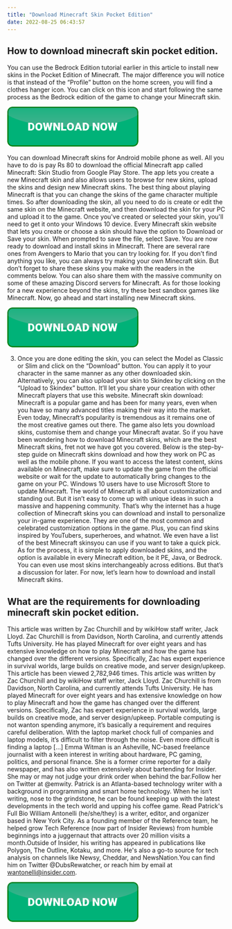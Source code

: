 ```yaml
---
title: "Download Minecraft Skin Pocket Edition"
date: 2022-08-25 06:43:57
---
```


## How to download minecraft skin pocket edition.

You can use the Bedrock Edition tutorial earlier in this article to install new skins in the Pocket Edition of Minecraft. The major difference you will notice is that instead of the “Profile” button on the home screen, you will find a clothes hanger icon. You can click on this icon and start following the same process as the Bedrock edition of the game to change your Minecraft skin.

[![button](https://github.com/minecraftbay/minecraftbay.github.io/blob/main/dlbutton.png?raw=true)](https://minecraftsync.com/download-minecraft-skin)


You can download Minecraft skins for Android mobile phone as well. All you have to do is pay Rs 80 to download the official Minecraft app called Minecraft: Skin Studio from Google Play Store. The app lets you create a new Minecraft skin and also allows users to browse for new skins, upload the skins and design new Minecraft skins.
The best thing about playing Minecraft is that you can change the skins of the game character multiple times. So after downloading the skin, all you need to do is create or edit the same skin on the Minecraft website, and then download the skin for your PC and upload it to the game.
Once you've created or selected your skin, you'll need to get it onto your Windows 10 device. Every Minecraft skin website that lets you create or choose a skin should have the option to Download or Save your skin. When prompted to save the file, select Save.
You are now ready to download and install skins in Minecraft. There are several rare ones from Avengers to Mario that you can try looking for. If you don’t find anything you like, you can always try making your own Minecraft skin. But don’t forget to share these skins you make with the readers in the comments below. You can also share them with the massive community on some of these amazing Discord servers for Minecraft. As for those looking for a new experience beyond the skins, try these best sandbox games like Minecraft. Now, go ahead and start installing new Minecraft skins.

[![button](https://github.com/minecraftbay/minecraftbay.github.io/blob/main/dlbutton.png?raw=true)](https://minecraftsync.com/download-minecraft-skin)


3. Once you are done editing the skin, you can select the Model as Classic or Slim and click on the “Download” button. You can apply it to your character in the same manner as any other downloaded skin. Alternatively, you can also upload your skin to Skindex by clicking on the “Upload to Skindex” button. It’ll let you share your creation with other Minecraft players that use this website.
Minecraft skin download: Minecraft is a popular game and has been for many years, even when you have so many advanced titles making their way into the market. Even today, Minecraft’s popularity is tremendous as it remains one of the most creative games out there. The game also lets you download skins, customise them and change your Minecraft avatar. So if you have been wondering how to download Minecraft skins, which are the best Minecraft skins, fret not we have got you covered. Below is the step-by-step guide on Minecraft skins download and how they work on PC as well as the mobile phone.
If you want to access the latest content, skins available on Minecraft, make sure to update the game from the official website or wait for the update to automatically bring changes to the game on your PC. Windows 10 users have to use Microsoft Store to update Minecraft.
The world of Minecraft is all about customization and standing out. But it isn’t easy to come up with unique ideas in such a massive and happening community. That’s why the internet has a huge collection of Minecraft skins you can download and install to personalize your in-game experience. They are one of the most common and celebrated customization options in the game. Plus, you can find skins inspired by YouTubers, superheroes, and whatnot. We even have a list of the best Minecraft skinsyou can use if you want to take a quick pick. As for the process, it is simple to apply downloaded skins, and the option is available in every Minecraft edition, be it PE, Java, or Bedrock. You can even use most skins interchangeably across editions. But that’s a discussion for later. For now, let’s learn how to download and install Minecraft skins.

## What are the requirements for downloading minecraft skin pocket edition.

This article was written by Zac Churchill and by wikiHow staff writer, Jack Lloyd. Zac Churchill is from Davidson, North Carolina, and currently attends Tufts University. He has played Minecraft for over eight years and has extensive knowledge on how to play Minecraft and how the game has changed over the different versions. Specifically, Zac has expert experience in survival worlds, large builds on creative mode, and server design/upkeep. This article has been viewed 2,782,946 times.
This article was written by Zac Churchill and by wikiHow staff writer, Jack Lloyd. Zac Churchill is from Davidson, North Carolina, and currently attends Tufts University. He has played Minecraft for over eight years and has extensive knowledge on how to play Minecraft and how the game has changed over the different versions. Specifically, Zac has expert experience in survival worlds, large builds on creative mode, and server design/upkeep.
Portable computing is not wanton spending anymore, it’s basically a requirement and requires careful deliberation. With the laptop market chock full of companies and laptop models, it’s difficult to filter through the noise. Even more difficult is finding a laptop […]
Emma Witman is an Asheville, NC-based freelance journalist with a keen interest in writing about hardware, PC gaming, politics, and personal finance. She is a former crime reporter for a daily newspaper, and has also written extensively about bartending for Insider. She may or may not judge your drink order when behind the bar.Follow her on Twitter at @emwity.
Patrick is an Atlanta-based technology writer with a background in programming and smart home technology. When he isn’t writing, nose to the grindstone, he can be found keeping up with the latest developments in the tech world and upping his coffee game. Read Patrick's Full Bio
William Antonelli (he/she/they) is a writer, editor, and organizer based in New York City. As a founding member of the Reference team, he helped grow Tech Reference (now part of Insider Reviews) from humble beginnings into a juggernaut that attracts over 20 million visits a month.Outside of Insider, his writing has appeared in publications like Polygon, The Outline, Kotaku, and more. He's also a go-to source for tech analysis on channels like Newsy, Cheddar, and NewsNation.You can find him on Twitter @DubsRewatcher, or reach him by email at wantonelli@insider.com.


[![button](https://github.com/minecraftbay/minecraftbay.github.io/blob/main/dlbutton.png?raw=true)](https://minecraftsync.com/download-minecraft-skin)